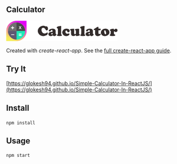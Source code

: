 Calculator
---
<img src="Logotype primary.png" width="60%" height="60%" />

Created with *create-react-app*. See the [full create-react-app guide](https://github.com/facebookincubator/create-react-app/blob/master/packages/react-scripts/template/README.md).



Try It
---

[https://glokesh94.github.io/Simple-Calculator-In-ReactJS/](https://glokesh94.github.io/Simple-Calculator-In-ReactJS/)



Install
---

`npm install`



Usage
---

`npm start`
